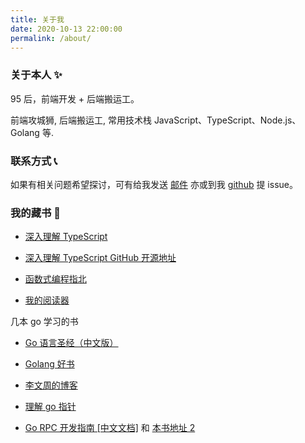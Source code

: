 ```yaml
---
title: 关于我
date: 2020-10-13 22:00:00
permalink: /about/
---
```


### **关于本人** ✨

95 后，前端开发 + 后端搬运工。

前端攻城狮, 后端搬运工, 常用技术栈 JavaScript、TypeScript、Node.js、Golang 等.

### **联系方式** 📞

如果有相关问题希望探讨，可有给我发送 [邮件](mailto:lw1140@163.com) 亦或到我 [github](https://github.com/liuweiyibai) 提 issue。

### 我的藏书 🛫

- [深入理解 TypeScript](https://jkchao.github.io/typescript-book-chinese/)

- [深入理解 TypeScript GitHub 开源地址](https://github.com/jkchao/typescript-book-chinese)

- [函数式编程指北](https://llh911001.gitbooks.io/mostly-adequate-guide-chinese/content/)

- [我的阅读器](//clearlywind.com/read/)

几本 go 学习的书

- [Go 语言圣经（中文版）](https://books.studygolang.com/gopl-zh/ch1/ch1-03.html)

- [Golang 好书](http://www.topgoer.com/)

- [李文周的博客](https://www.liwenzhou.com/posts/Go/use_zap_in_gin/)

- [理解 go 指针](https://studygolang.com/articles/22197)

- [Go RPC 开发指南 [中文文档]](https://www.bookstack.cn/read/go-rpc-programming-guide/README.md) 和 [本书地址 2](https://doc.rpcx.io/)
